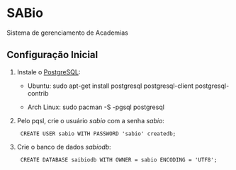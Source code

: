 SABio
=====

Sistema de gerenciamento de Academias

## Configuração Inicial

1. Instale o [PostgreSQL][]:

   * Ubuntu:
       sudo apt-get install postgresql postgresql-client postgresql-contrib

   * Arch Linux:
       sudo pacman -S -pgsql postgresql

[PostgreSQL]: http://www.postgresql.org/

2. Pelo pqsl, crie o usuário *sabio* com a senha *sabio*:

        CREATE USER sabio WITH PASSWORD 'sabio' createdb;

3. Crie o banco de dados *sabiodb*:

        CREATE DATABASE saibiodb WITH OWNER = sabio ENCODING = 'UTF8';
